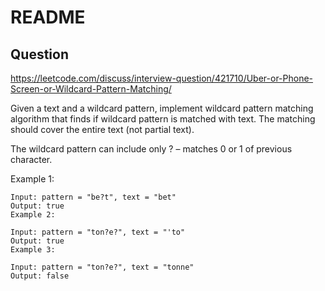 # README

## Question

https://leetcode.com/discuss/interview-question/421710/Uber-or-Phone-Screen-or-Wildcard-Pattern-Matching/

Given a text and a wildcard pattern, implement wildcard pattern matching algorithm that finds if wildcard pattern is matched with text. The matching should cover the entire text (not partial text).

The wildcard pattern can include only ? – matches 0 or 1 of previous character.

Example 1:

```
Input: pattern = "be?t", text = "bet"
Output: true
Example 2:

Input: pattern = "ton?e?", text = "'to"
Output: true
Example 3:

Input: pattern = "ton?e?", text = "tonne"
Output: false
```
